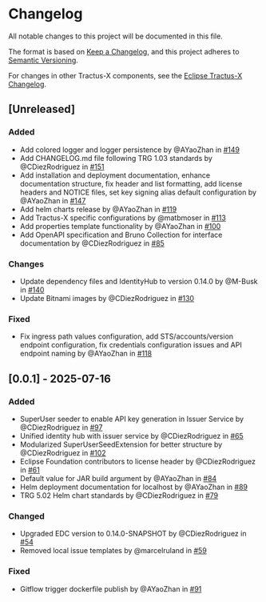 # Changelog

All notable changes to this project will be documented in this file.

The format is based on [Keep a Changelog](https://keepachangelog.com/en/1.0.0/),
and this project adheres to [Semantic Versioning](https://semver.org/spec/v2.0.0.html).

For changes in other Tractus-X components, see the [Eclipse Tractus-X Changelog](https://github.com/eclipse-tractusx/tractus-x-release/blob/main/CHANGELOG.md).

## [Unreleased]

### Added

- Add colored logger and logger persistence by @AYaoZhan in [#149](https://github.com/eclipse-tractusx/tractusx-identityhub/pull/149)
- Add CHANGELOG.md file following TRG 1.03 standards by @CDiezRodriguez in [#151](https://github.com/eclipse-tractusx/tractusx-identityhub/pull/151)
- Add installation and deployment documentation, enhance documentation structure, fix header and list formatting, add license headers and NOTICE files, set key signing alias default configuration by @AYaoZhan in [#147](https://github.com/eclipse-tractusx/tractusx-identityhub/pull/147)
- Add helm charts release by @AYaoZhan in [#119](https://github.com/eclipse-tractusx/tractusx-identityhub/pull/119)
- Add Tractus-X specific configurations by @matbmoser in [#113](https://github.com/eclipse-tractusx/tractusx-identityhub/pull/113)
- Add properties template functionality by @AYaoZhan in [#100](https://github.com/eclipse-tractusx/tractusx-identityhub/pull/100)
- Add OpenAPI specification and Bruno Collection for interface documentation by @CDiezRodriguez in [#85](https://github.com/eclipse-tractusx/tractusx-identityhub/pull/85)

### Changes

- Update dependency files and IdentityHub to version 0.14.0 by @M-Busk in [#140](https://github.com/eclipse-tractusx/tractusx-identityhub/pull/140)
- Update Bitnami images by @CDiezRodriguez in [#130](https://github.com/eclipse-tractusx/tractusx-identityhub/pull/130)

### Fixed

- Fix ingress path values configuration, add STS/accounts/version endpoint configuration, fix credentials configuration issues and API endpoint naming by @AYaoZhan in [#118](https://github.com/eclipse-tractusx/tractusx-identityhub/pull/118)

## [0.0.1] - 2025-07-16

### Added

- SuperUser seeder to enable API key generation in Issuer Service by @CDiezRodriguez in [#97](https://github.com/eclipse-tractusx/tractusx-identityhub/pull/97)
- Unified identity hub with issuer service by @CDiezRodriguez in [#65](https://github.com/eclipse-tractusx/tractusx-identityhub/pull/65)
- Modularized SuperUserSeedExtension for better structure by @CDiezRodriguez in [#102](https://github.com/eclipse-tractusx/tractusx-identityhub/pull/102)
- Eclipse Foundation contributors to license header by @CDiezRodriguez in [#61](https://github.com/eclipse-tractusx/tractusx-identityhub/pull/61)
- Default value for JAR build argument by @AYaoZhan in [#84](https://github.com/eclipse-tractusx/tractusx-identityhub/pull/84)
- Helm deployment documentation for localhost by @AYaoZhan in [#89](https://github.com/eclipse-tractusx/tractusx-identityhub/pull/89)
- TRG 5.02 Helm chart standards by @CDiezRodriguez in [#79](https://github.com/eclipse-tractusx/tractusx-identityhub/pull/79)

### Changed

- Upgraded EDC version to 0.14.0-SNAPSHOT by @CDiezRodriguez in [#54](https://github.com/eclipse-tractusx/tractusx-identityhub/pull/54)
- Removed local issue templates by @marcelruland in [#59](https://github.com/eclipse-tractusx/tractusx-identityhub/pull/59)

### Fixed

- Gitflow trigger dockerfile publish by @AYaoZhan in [#91](https://github.com/eclipse-tractusx/tractusx-identityhub/pull/91)
